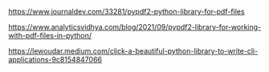 https://www.journaldev.com/33281/pypdf2-python-library-for-pdf-files

https://www.analyticsvidhya.com/blog/2021/09/pypdf2-library-for-working-with-pdf-files-in-python/

https://lewoudar.medium.com/click-a-beautiful-python-library-to-write-cli-applications-9c8154847066